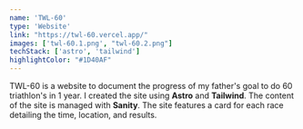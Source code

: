 ```yaml
---
name: 'TWL-60'
type: 'Website'
link: "https://twl-60.vercel.app/"
images: ['twl-60.1.png', "twl-60.2.png"]
techStack: ['astro', 'tailwind']
highlightColor: "#1D40AF"
---
```

TWL-60 is a website to document the progress of my father's goal to do 60 triathlon's in 1 year.  I created the site using **Astro** and **Tailwind**. The content of the site is managed with **Sanity**.  The site features a card for each race detailing the time, location, and results.
